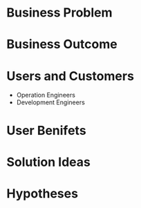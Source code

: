 # Business Problem
# Business Outcome
# Users and Customers

 - Operation Engineers
 - Development Engineers

# User Benifets
# Solution Ideas
# Hypotheses

<!--stackedit_data:
eyJoaXN0b3J5IjpbNDkxOTE5MTYxLC0xNTI1NzIzMDExXX0=
-->
